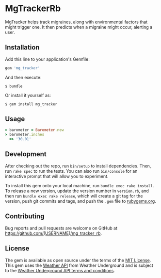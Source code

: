 # MgTrackerRb

MgTracker helps track migraines, along with environmental factors that might trigger one. It then
predicts when a migraine might occur, alerting a user.

## Installation

Add this line to your application's Gemfile:

```ruby
gem 'mg_tracker'
```

And then execute:

    $ bundle

Or install it yourself as:

    $ gem install mg_tracker

## Usage

``` ruby
> barometer = Barometer.new
> barometer.inches
  => '30.01'
```

## Development

After checking out the repo, run `bin/setup` to install dependencies. Then, run `rake spec` to run the tests. You can also run `bin/console` for an interactive prompt that will allow you to experiment.

To install this gem onto your local machine, run `bundle exec rake install`. To release a new version, update the version number in `version.rb`, and then run `bundle exec rake release`, which will create a git tag for the version, push git commits and tags, and push the `.gem` file to [rubygems.org](https://rubygems.org).

## Contributing

Bug reports and pull requests are welcome on GitHub at https://github.com/[USERNAME]/mg_tracker_rb.


## License

The gem is available as open source under the terms of the [MIT License](http://opensource.org/licenses/MIT).
This gem uses the [Weather API](http://www.wunderground.com/weather/api/d/docs) from Weather
Underground and is subject to the [Weather Underground API terms and conditions](http://www.wunderground.com/weather/api/d/terms.html).
